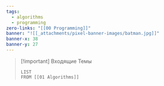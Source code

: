 ```yaml
---
tags:
  - algorithms
  - programming
zero-links: "[[00 Programming]]"
banner: "![[_attachments/pixel-banner-images/batman.jpg]]"
banner-x: 38
banner-y: 27
---
```

>[!important] Входящие Темы
>```dataview
>LIST 
>FROM [[01 Algorithms]]
>```
